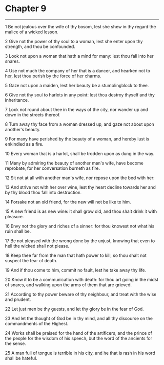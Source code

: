 # Chapter 9

***

1 Be not jealous over the wife of thy bosom, lest she shew in thy regard the malice of a wicked lesson.

2 Give not the power of thy soul to a woman, lest she enter upon thy strength, and thou be confounded.

3 Look not upon a woman that hath a mind for many: lest thou fall into her snares.

4 Use not much the company of her that is a dancer, and hearken not to her, lest thou perish by the force of her charms.

5 Gaze not upon a maiden, lest her beauty be a stumblingblock to thee.

6 Give not thy soul to harlots in any point: lest thou destroy thyself and thy inheritance.

7 Look not round about thee in the ways of the city, nor wander up and down in the streets thereof.

8 Turn away thy face from a woman dressed up, and gaze not about upon another's beauty.

9 For many have perished by the beauty of a woman, and hereby lust is enkindled as a fire.

10 Every woman that is a harlot, shall be trodden upon as dung in the way.

11 Many by admiring the beauty of another man's wife, have become reprobate, for her conversation burneth as fire.

12 Sit not at all with another man's wife, nor repose upon the bed with her:

13 And strive not with her over wine, lest thy heart decline towards her and by thy blood thou fall into destruction.

14 Forsake not an old friend, for the new will not be like to him.

15 A new friend is as new wine: it shall grow old, and thou shalt drink it with pleasure.

16 Envy not the glory and riches of a sinner: for thou knowest not what his ruin shall be.

17 Be not pleased with the wrong done by the unjust, knowing that even to hell the wicked shall not please.

18 Keep thee far from the man that hath power to kill, so thou shalt not suspect the fear of death.

19 And if thou come to him, commit no fault, lest he take away thy life.

20 Know it to be a communication with death: for thou art going in the midst of snares, and walking upon the arms of them that are grieved.

21 According to thy power beware of thy neighbour, and treat with the wise and prudent.

22 Let just men be thy guests, and let thy glory be in the fear of God.

23 And let the thought of God be in thy mind, and all thy discourse on the commandments of the Highest.

24 Works shall be praised for the hand of the artificers, and the prince of the people for the wisdom of his speech, but the word of the ancients for the sense.

25 A man full of tongue is terrible in his city, and he that is rash in his word shall be hateful.

